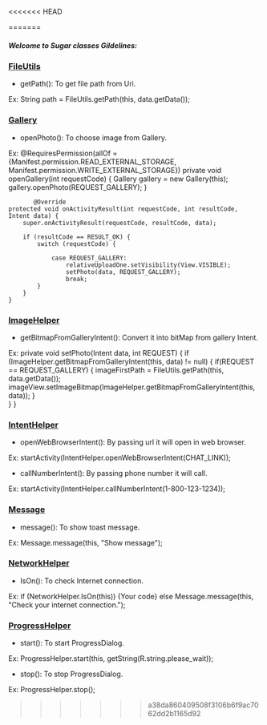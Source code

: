 <<<<<<< HEAD



=======
##### Welcome to Sugar classes Gildelines:

### [FileUtils](https://github.com/CrownStack/android-sugar/blob/dev/FileUtils.java)

* getPath(): To get file path from Uri.

Ex: String path =  FileUtils.getPath(this, data.getData());

### [Gallery](https://github.com/CrownStack/android-sugar/blob/dev/Gallery.java)

* openPhoto(): To choose image from Gallery.

Ex: @RequiresPermission(allOf = {Manifest.permission.READ_EXTERNAL_STORAGE, Manifest.permission.WRITE_EXTERNAL_STORAGE})
    private void openGallery(int requestCode) {
        Gallery gallery = new Gallery(this);
        gallery.openPhoto(REQUEST_GALLERY);
          }
          
           @Override
    protected void onActivityResult(int requestCode, int resultCode, Intent data) {
        super.onActivityResult(requestCode, resultCode, data);

        if (resultCode == RESULT_OK) {
            switch (requestCode) {

                case REQUEST_GALLERY:
                    relativeUploadOne.setVisibility(View.VISIBLE);
                    setPhoto(data, REQUEST_GALLERY);
                    break;           
            }
        }
    }

### [ImageHelper](https://github.com/CrownStack/android-sugar/blob/dev/ImageHelper.java)

* getBitmapFromGalleryIntent(): Convert it into bitMap from gallery Intent.

Ex:     private void setPhoto(Intent data, int REQUEST) {
        if (ImageHelper.getBitmapFromGalleryIntent(this, data) != null) {
            if(REQUEST == REQUEST_GALLERY) {
                imageFirstPath = FileUtils.getPath(this, data.getData());
                imageView.setImageBitmap(ImageHelper.getBitmapFromGalleryIntent(this, data));
            }                     
        }
    }

### [IntentHelper](https://github.com/CrownStack/android-sugar/blob/dev/IntentHelper.java)

* openWebBrowserIntent(): By passing url it will open in web browser.

Ex: startActivity(IntentHelper.openWebBrowserIntent(CHAT_LINK));

* callNumberIntent(): By passing phone number it will call.

Ex: startActivity(IntentHelper.callNumberIntent(1-800-123-1234));
  
### [Message](https://github.com/CrownStack/android-sugar/blob/dev/Message.java)

* message(): To show toast message.

Ex:  Message.message(this, "Show message");

### [NetworkHelper](https://github.com/CrownStack/android-sugar/blob/dev/NetworkHelper.java)

* IsOn(): To check Internet connection.

Ex: if (NetworkHelper.IsOn(this)) {Your code}
    else Message.message(this, "Check your internet connection.");

### [ProgressHelper](https://github.com/CrownStack/android-sugar/blob/dev/ProgressHelper.java)

* start(): To start ProgressDialog.

Ex: ProgressHelper.start(this, getString(R.string.please_wait));

* stop(): To stop ProgressDialog.

Ex:  ProgressHelper.stop();
>>>>>>> a38da860409508f3106b6f9ac7062dd2b1165d92
